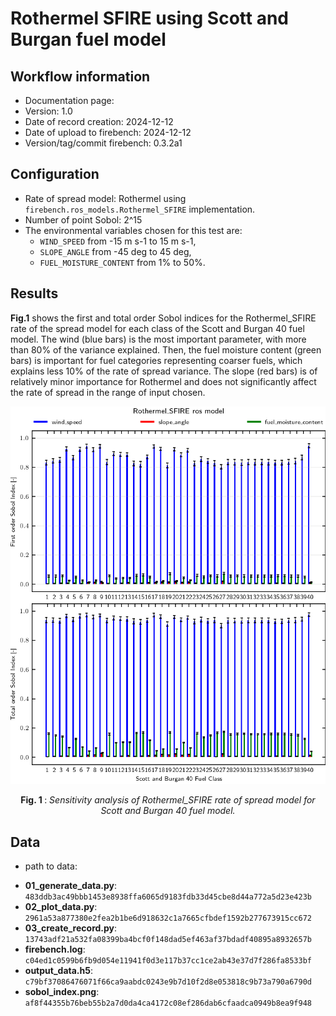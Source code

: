# Rothermel SFIRE using Scott and Burgan fuel model

## Workflow information

- Documentation page:
- Version: 1.0
- Date of record creation: 2024-12-12
- Date of upload to firebench: 2024-12-12
- Version/tag/commit firebench: 0.3.2a1

## Configuration

- Rate of spread model: Rothermel using `firebench.ros_models.Rothermel_SFIRE` implementation.
- Number of point Sobol: 2^15
- The environmental variables chosen for this test are:
  - `WIND_SPEED` from -15 m s-1 to 15 m s-1,
  - `SLOPE_ANGLE` from -45 deg to 45 deg,
  - `FUEL_MOISTURE_CONTENT` from 1% to 50%.

## Results

<!-- Fill in with your results -->
**Fig.1** shows the first and total order Sobol indices for the Rothermel_SFIRE rate of the spread model for each class of the Scott and Burgan 40 fuel model.
The wind (blue bars) is the most important parameter, with more than 80% of the variance explained.
Then, the fuel moisture content (green bars) is important for fuel categories representing coarser fuels, which explains less 10% of the rate of spread variance.
The slope (red bars) is of relatively minor importance for Rothermel and does not significantly affect the rate of spread in the range of input chosen.

![blockdiagram](../../../../_static/workflow/rate_of_spread/sensitivity/Rothermel_SFIRE_SB40.png)
<p style="text-align: center;">
    <strong>
        Fig. 1
    </strong>
    :
    <em>
        Sensitivity analysis of Rothermel_SFIRE rate of spread model for Scott and Burgan 40 fuel model. 
    </em>
</p>

## Data
<!-- Add path or source of the record used for the test and its record -->
- path to data:
<!-- firebench-hash-list -->
- **01_generate_data.py**: `483ddb3ac49bbb1453e8938ffa6065d9183fdb33d45cbe8d44a772a5d23e423b`
- **02_plot_data.py**: `2961a53a877380e2fea2b1be6d918632c1a7665cfbdef1592b277673915cc672`
- **03_create_record.py**: `13743adf21a532fa08399ba4bcf0f148dad5ef463af37bdadf40895a8932657b`
- **firebench.log**: `c04ed1c0599b6fb9d054e11941f0d3e117b37cc1ce2ab43e37d7f286fa8533bf`
- **output_data.h5**: `c79bf37086476071f66ca9aabdc0243e9b7d10f2d8e053818c9b73a790a6790d`
- **sobol_index.png**: `af8f44355b76beb55b2a7d0da4ca4172c08ef286dab6cfaadca0949b8ea9f948`
<!-- end of firebench-hash-list -->
